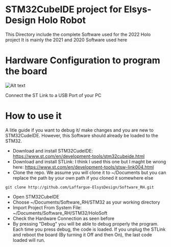 # STM32CubeIDE project for Elsys-Design Holo Robot

This Directory include the complete Software used for the 2022 Holo project
It is mainly the 2021 and 2020 Software used here

# Hardware Configuration to program the board

![Alt text](../images/STM32_HW_Programming.jpg?raw=true "Programming Holo board")

Connect the ST Link to a USB Port of your PC

# How to use it

A litle guide if you want to debug it/ make changes and you are new to STM32CudeIDE. However, this Software should already be loaded to the STM32.

* Download and install STM32CudeIDE: https://www.st.com/en/development-tools/stm32cubeide.html
* Download and install STLink: I think I used this one but I maght be wrong here: https://www.st.com/en/development-tools/stsw-link004.html
* Clone the repo. We assume you will clone it to ~/Documents but you can replace the path by your own path if you cloned it somewhere else

```
git clone http://github.com/Laffargue-ElsysDesign/Software_RH.git
```

* Open STM32CubeIDE
* Choose ~/Documents/Software_RH/STM32 as your working directory
* Import Project From System File: ~/Documents/Software_RH/STM32/HoloSoft
* Check the Hardware Connection as seen before
* By pressing "Debug" you will be able to debug properly the program. Each time you press debug, the code is loaded. If you unplug the STLink and reboot the board (By turning it Off and then On), the last code loaded will run.


